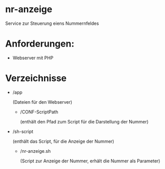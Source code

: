 # nr-anzeige

Service zur Steuerung eiens Nummernfeldes

# Anforderungen:
- Webserver mit PHP

# Verzeichnisse
- /app

  (Dateien für den Webserver)
  - /CONF-ScriptPath
  
    (enthält den Pfad zum Script für die Darstellung der Nummer)
- /sh-script

  (enthält das Script, für die Anzeige der Nummer)
  - /nr-anzeige.sh
  
    (Script zur Anzeige der Nummer, erhält die Nummer als Parameter)
